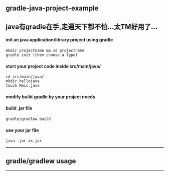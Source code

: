 ## gradle-java-project-example
## java有gradle在手,走遍天下都不怕...太TM好用了...

#### init an java application/library project using gradle
```
mkdir projectname && cd projectname
gradle init (then choose a type)
```

#### start your project code inside src/main/java/
```
cd src/main/java/
mkdir hellojava
touch Main.java
```

#### modify build.gradle by your project needs

#### build .jar file
```
gradle/gradlew build
```

#### use your jar file
```
java -jar xx.jar
```

-----------------------------------

## gradle/gradlew usage

-----------------------------------
